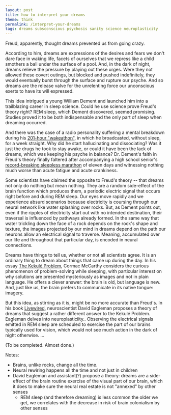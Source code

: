 ```yaml
---
layout: post
title: how to interpret your dreams
theme: think
permalink: /interpret-your-dreams
tags: dreams subsconscious psychosis sanity science neuroplasticity
---
```


Freud, apparently, thought dreams prevented us from going crazy.

According to him, dreams are expressions of the desires and fears we don't dare face in waking life, facets of ourselves that we repress like a child smothers a ball under the surface of a pool.
And, in the dark of night, dreams relieve the pressure by playing out these urges.
Were they not allowed these covert outings, but blocked and pushed indefinitely, they would eventually burst through the surface and rupture our psyche.
And so dreams are the release valve for the unrelenting force our unconscious exerts to have its will expressed.

This idea intrigued a young William Dement and launched him into a trailblazing career in sleep science.
Could he use science prove Freud's theory right?
REM sleep, which Dement discovered, seemed promising.
Studies proved it to be both indispensable and the only part of sleep when dreaming occurred.

And there was the case of a radio personality suffering a mental breakdown during his [201-hour "wakeathon"](https://en.wikipedia.org/wiki/Peter_Tripp), in which he broadcasted, without sleep, for a week straight.
Why did he start hallucinating and dissociating?
Was it just the drugs he took to stay awake, or could it have been the lack of dreams, which was keeping his psyche in balance?
Dr. Dement's faith in Freud's theory finally faltered after accompanying a high school senior's [record-breaking sleepless marathon](https://en.wikipedia.org/wiki/Randy_Gardner_sleep_deprivation_experiment) of eleven days and witnessing nothing much worse than acute fatigue and acute crankiness.

Some scientists have claimed the opposite to Freud's theory -- that dreams not only do nothing but mean nothing.
They are a random side-effect of the brain function which produces them, a periodic electric signal that occurs right before and during REM sleep.
Our eyes move rapidly and we experience absurd scenarios because electricity is coursing through our neural network like water splashing over rocks.
But, as Dement points out, even if the ripples of electricity start out with no intended destination, their traversal is influenced by pathways already formed.
In the same way that water trickling down the face of a rock depends on the rock's shape and texture, the images projected by our mind in dreams depend on the path our neurons allow an electrical signal to traverse.
Meaning, accumulated over our life and throughout that particular day, is encoded in neural connections.

Dreams have things to tell us, whether or not all scientists agree.
It is an ordinary thing to dream about things that came up during the day.
In his essay [The Kekulé Problem](https://nautil.us/the-kekul-problem-236574/), Cormac McCarthy considers the curious phenomenon of problem-solving while sleeping, with particular interest on why solutions are presented mysteriously as images and not in plain language.
He offers a clever answer: the brain is old, but language is new.
And, just like us, the brain prefers to communicate in its native tongue: imagery.

But this idea, as stirring as it is, might be no more accurate than Freud's.
In his book [Livewired](https://eagleman.com/books/livewired/), neuroscientist David Eagleman proposes a theory of dreams that suggest a rather different answer to the Kekulé Problem.
Eagleman delves into neuroplasticiity..
Observing the electrical signals emitted in REM sleep are scheduled to exercise the part of our brains typically used for vision, which would not see much action in the dark of night otherwise.
...

(To be completed. Almost done.)

Notes:
- Brains, unlike rocks, change all the time.
- Neural rewiring happens all the time and not just in children
- David Eagleman and assistant(?) propose a theory: dreams are a side-effect of the brain routine exercise of the visual part of our brain, which it does to make sure the neural real estate is not "annexed" by other senses
    - REM sleep (and therefore dreaming) is less common the older we get, we correlates with the decrease in risk of brain colonialism by other senses